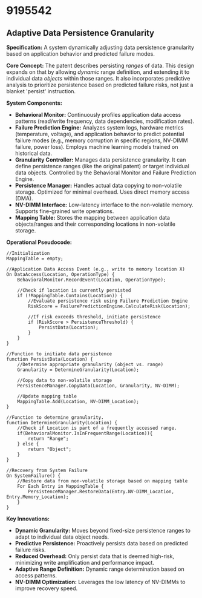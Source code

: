 # 9195542

## Adaptive Data Persistence Granularity

**Specification:** A system dynamically adjusting data persistence granularity based on application behavior and predicted failure modes.

**Core Concept:** The patent describes persisting *ranges* of data. This design expands on that by allowing *dynamic* range definition, and extending it to individual data *objects* within those ranges. It also incorporates predictive analysis to prioritize persistence based on predicted failure risks, not just a blanket 'persist' instruction.

**System Components:**

*   **Behavioral Monitor:** Continuously profiles application data access patterns (read/write frequency, data dependencies, modification rates).
*   **Failure Prediction Engine:**  Analyzes system logs, hardware metrics (temperature, voltage), and application behavior to predict potential failure modes (e.g., memory corruption in specific regions, NV-DIMM failure, power loss).  Employs machine learning models trained on historical data.
*   **Granularity Controller:**  Manages data persistence granularity. It can define persistence ranges (like the original patent) *or* target individual data objects. Controlled by the Behavioral Monitor and Failure Prediction Engine.
*   **Persistence Manager:** Handles actual data copying to non-volatile storage.  Optimized for minimal overhead. Uses direct memory access (DMA).
*   **NV-DIMM Interface:** Low-latency interface to the non-volatile memory.  Supports fine-grained write operations.
*   **Mapping Table:** Stores the mapping between application data objects/ranges and their corresponding locations in non-volatile storage.

**Operational Pseudocode:**

```
//Initialization
MappingTable = empty;

//Application Data Access Event (e.g., write to memory location X)
On DataAccess(Location, OperationType) {
    BehavioralMonitor.RecordEvent(Location, OperationType);

    //Check if location is currently persisted
    if (!MappingTable.Contains(Location)) {
        //Evaluate persistence risk using Failure Prediction Engine
        RiskScore = FailurePredictionEngine.CalculateRisk(Location);

        //If risk exceeds threshold, initiate persistence
        if (RiskScore > PersistenceThreshold) {
            PersistData(Location);
        }
    }
}

//Function to initiate data persistence
function PersistData(Location) {
    //Determine appropriate granularity (object vs. range)
    Granularity = DetermineGranularity(Location);

    //Copy data to non-volatile storage
    PersistenceManager.CopyData(Location, Granularity, NV-DIMM);

    //Update mapping table
    MappingTable.Add(Location, NV-DIMM_Location);
}

//Function to determine granularity.
function DetermineGranularity(Location) {
    //Check if Location is part of a frequently accessed range.
    if(BehavioralMonitor.IsInFrequentRange(Location)){
        return "Range";
    } else {
        return "Object";
    }
}

//Recovery from System Failure
On SystemFailure() {
    //Restore data from non-volatile storage based on mapping table
    For Each Entry in MappingTable {
        PersistenceManager.RestoreData(Entry.NV-DIMM_Location, Entry.Memory_Location);
    }
}
```

**Key Innovations:**

*   **Dynamic Granularity:** Moves beyond fixed-size persistence ranges to adapt to individual data object needs.
*   **Predictive Persistence:** Proactively persists data based on predicted failure risks.
*   **Reduced Overhead:**  Only persist data that is deemed high-risk, minimizing write amplification and performance impact.
*   **Adaptive Range Definition:** Dynamic range determination based on access patterns.
*   **NV-DIMM Optimization:** Leverages the low latency of NV-DIMMs to improve recovery speed.